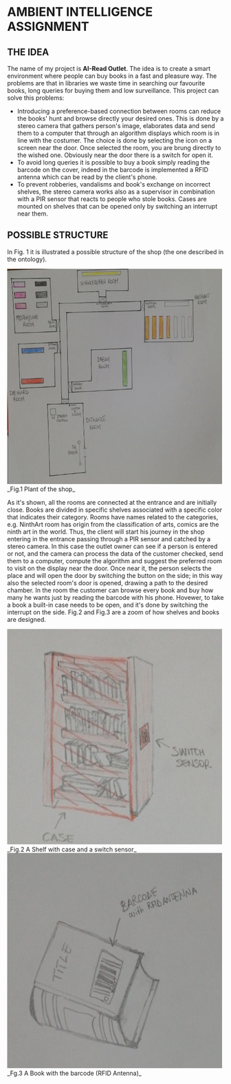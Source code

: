 
# AMBIENT INTELLIGENCE ASSIGNMENT

## THE IDEA

The name of my project is **AI-Read Outlet**.
The idea is to create a smart environment where people can buy books in a fast and pleasure way.
The problems are that in libraries we waste time in searching our favourite books, long queries for buying them and low surveillance. 
This project can solve this problems:
* Introducing a preference-based connection between rooms can reduce the books' hunt and browse directly your desired ones. This is done by a stereo camera that gathers person's image, elaborates data and send them to a computer that through an algorithm displays which room is in line with the costumer. The choice is done by selecting the icon on a screen near the door. Once selected the room, you are brung directly to the wished one. Obviously near the door there is a switch for open it.  
* To avoid long queries it is possible to buy a book simply reading the barcode on the cover, indeed in the barcode is implemented a RFID antenna which can be read by the client's phone.
* To prevent robberies, vandalisms and book's exchange on incorrect shelves, the stereo camera works also as a supervisor in combination with a PIR sensor that reacts to people who stole books. Cases are mounted on shelves that can be opened only by switching an interrupt near them.

## POSSIBLE STRUCTURE

In Fig. 1 it is illustrated a possible structure of the shop (the one described in the ontology).

<img src="OutletStructure.jpeg" width="500" height="500" />
_Fig.1 Plant of the shop_



As it's shown, all the rooms are connected at the entrance and are initially close.
Books are divided in specific shelves associated with a specific color that indicates their category.
Rooms have names related to the categories, e.g. NinthArt room has origin from the classification of arts, comics are the ninth art in the world.
Thus, the client will start his journey in the shop entering in the entrance passing through a PIR sensor and catched by a stereo camera.
In this case the outlet owner can see if a person is entered or not, and the camera can process the data of the customer checked, send them to a
computer, compute the algorithm and suggest the preferred room to visit on the display near the door. Once near it, the person selects the place
and will open the door by switching the button on the side; in this way also the selected room's door is opened, drawing a path to the desired chamber.
In the room the customer can browse every book and buy how many he wants just by reading the barcode with his phone.
Hovewer, to take a book a built-in case needs to be open, and it's done by switching the interrupt on the side.
Fig.2 and Fig.3 are a zoom of how shelves and books are designed.


<img src="ShelfwithCaseandSwitch.jpeg" width="500" height="500" />
_Fig.2 A Shelf with case and a switch sensor_

<img src="BookwithRFID.jpeg" width="500" height="500" />
_Fg.3 A Book with the barcode (RFID Antenna)_






